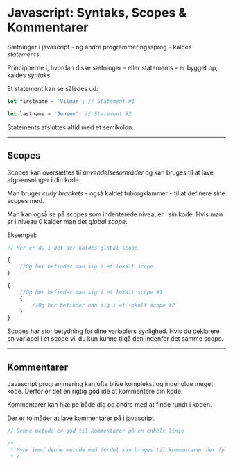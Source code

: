 # Javascript: Syntaks, Scopes & Kommentarer

Sætninger i javascript - og andre programmeringssprog - kaldes *statements*.

Principperne i, hvordan disse sætninger - eller statements - er bygget op, kaldes *syntaks*.

Et statement kan se således ud:

```js
let firstname = 'Vilmar'; // Statement #1

let lastname = 'Jensen'; // Statement #2
```
Statements afsluttes altid med et semikolon.
___
## Scopes
Scopes kan oversættes til *anvendelsesområder* og kan bruges til at lave afgrænsninger i din kode. 

Man bruger *curly brackets* - også kaldet tuborgklammer - til at definere sine scopes med.

Man kan også se på scopes som indenterede niveauer i sin kode. Hvis man er i niveau 0 kalder man det *global scope*.

Eksempel:
```js
// Her er du i det der kaldes global scope. 

{
    //Og her befinder man sig i et lokalt scope
}

{
    //Og her befinder man sig i et lokalt scope #1
    {
        //Og her befinder man sig i et lokalt scope #2
    }
}
```

Scopes har stor betydning for dine variablers synlighed. Hvis du deklarere en variabel i et scope vil du kun kunne tilgå den indenfor det samme scope.
___
## Kommentarer
Javascript programmering kan ofte blive komplekst og indeholde meget kode. Derfor er det en rigtig god ide at kommentere din kode. 

Kommentarer kan hjælpe både dig og andre med at finde rundt i koden. 

Der er to måder at lave kommentarer på i javascript.

```js
// Denne metode er god til kommentarer på en enkelt linie 

/*
 * Hvor imod denne metode med fordel kan bruges til kommentarer der fylder flere linjer
 * /
```


